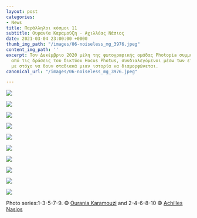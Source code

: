 ```yaml
---
layout: post
categories:
- News
title: Παράλληλοι κόσμοι 11
subtitle: Ουρανία Καραμούζη - Αχιλλέας Νάσιος
date: 2021-03-04 23:00:00 +0000
thumb_img_path: "/images/06-noiseless_mg_3976.jpeg"
content_img_path: ''
excerpt: Τον Δεκέμβριο 2020 μέλη της φωτογραφικής ομάδας Photopia συμμετείχαν σε μια
  από τις δράσεις του δικτύου Hocus Photus, συνδιαλεγόμενοι μέσω των εικόνων τους
  με στόχο να δουν σταδιακά μιαν ιστορία να διαμορφώνεται.
canonical_url: "/images/06-noiseless_mg_3976.jpeg"

---
```

![](/images/01-134351432_203411524760264_5234708766393354223_n.jpg)

![](/images/02-26171131_10214750800906000_3084560233020116515_o.jpg)

![](/images/03-135066952_933583607461530_4065624123466946010_n.jpg)

![](/images/04-57174830_10218497428609351_5112593803458379776_o.jpg)

![](/images/05-133912453_2818046561805704_8938140310637344635_n.jpg)

![](/images/06-noiseless_mg_3976.jpeg)

![](/images/07-134073697_192857422549676_2250056830693938224_n.jpg)

![](/images/08-ello-xhdpi-76332dee.jpg)

![](/images/09-134839833_234441444713313_1629535784691999793_n.jpg)

![](/images/10-ello-xhdpi-acf0682d.jpg)

Photo series:1-3-5-7-9. © <a href="https://www.facebook.com/ourania.karamouzi" target="blank">Ourania Karamouzi</a> and  2-4-6-8-10 © <a href="https://anikon.org/" target="blank">Achilles Nasios</a>